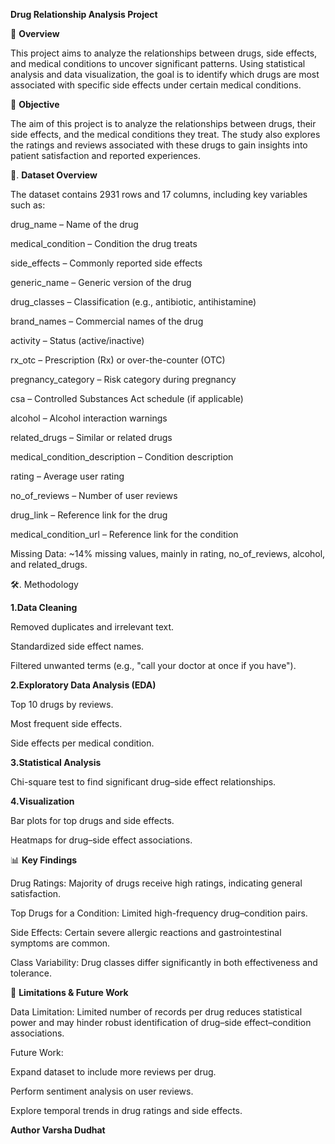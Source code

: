 
**Drug Relationship Analysis Project**

**📌** **Overview**

This project aims to analyze the relationships between drugs, side effects, and medical conditions to uncover significant patterns. Using statistical analysis and data visualization, the goal is to identify which drugs are most associated with specific side effects under certain medical conditions.


🎯 **Objective**

The aim of this project is to analyze the relationships between drugs, their side effects, and the medical conditions they treat. The study also explores the ratings and reviews associated with these drugs to gain insights into patient satisfaction and reported experiences.

📂. **Dataset Overview**

The dataset contains 2931 rows and 17 columns, including key variables such as:

drug_name – Name of the drug

medical_condition – Condition the drug treats

side_effects – Commonly reported side effects

generic_name – Generic version of the drug

drug_classes – Classification (e.g., antibiotic, antihistamine)

brand_names – Commercial names of the drug

activity – Status (active/inactive)

rx_otc – Prescription (Rx) or over-the-counter (OTC)

pregnancy_category – Risk category during pregnancy

csa – Controlled Substances Act schedule (if applicable)

alcohol – Alcohol interaction warnings

related_drugs – Similar or related drugs

medical_condition_description – Condition description

rating – Average user rating

no_of_reviews – Number of user reviews

drug_link – Reference link for the drug

medical_condition_url – Reference link for the condition

Missing Data: ~14% missing values, mainly in rating, no_of_reviews, alcohol, and related_drugs.

🛠️. Methodology

**1.Data Cleaning**

Removed duplicates and irrelevant text.

Standardized side effect names.

Filtered unwanted terms (e.g., "call your doctor at once if you have").

**2.Exploratory Data Analysis (EDA)**

Top 10 drugs by reviews.

Most frequent side effects.

Side effects per medical condition.

**3.Statistical Analysis**

Chi-square test to find significant drug–side effect relationships.

**4.Visualization**

Bar plots for top drugs and side effects.

Heatmaps for drug–side effect associations.

📊 **Key Findings**

Drug Ratings: Majority of drugs receive high ratings, indicating general satisfaction.

Top Drugs for a Condition: Limited high-frequency drug–condition pairs.

Side Effects: Certain severe allergic reactions and gastrointestinal symptoms are common.

Class Variability: Drug classes differ significantly in both effectiveness and tolerance.

📌 **Limitations & Future Work**

Data Limitation: Limited number of records per drug reduces statistical power and may hinder robust identification of drug–side effect–condition associations.

Future Work:

Expand dataset to include more reviews per drug.

Perform sentiment analysis on user reviews.

Explore temporal trends in drug ratings and side effects.
 
 **Author
 Varsha Dudhat**
